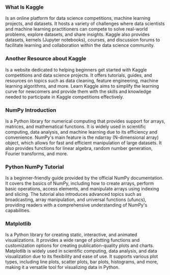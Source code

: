 
### What Is Kaggle
 Is an online platform for data science competitions, machine learning projects, and datasets. It hosts a variety of challenges where data scientists and machine learning practitioners can compete to solve real-world problems, explore datasets, and share insights. Kaggle also provides datasets, kernels (Jupyter notebooks), courses, and discussion forums to facilitate learning and collaboration within the data science community.

### Another Resource about Kaggle
 Is a website dedicated to helping beginners get started with Kaggle competitions and data science projects. It offers tutorials, guides, and resources on topics such as data cleaning, feature engineering, machine learning algorithms, and more. Learn Kaggle aims to simplify the learning curve for newcomers and provide them with the skills and knowledge needed to participate in Kaggle competitions effectively.

### NumPy Introduction
Is a Python library for numerical computing that provides support for arrays, matrices, and mathematical functions. It is widely used in scientific computing, data analysis, and machine learning due to its efficiency and convenience. NumPy's main feature is the ndarray (N-dimensional array) object, which allows for fast and efficient manipulation of large datasets. It also provides functions for linear algebra, random number generation, Fourier transforms, and more.

### Python NumPy Tutorial
 Is a beginner-friendly guide provided by the official NumPy documentation. It covers the basics of NumPy, including how to create arrays, perform basic operations, access elements, and manipulate arrays using indexing and slicing. The tutorial also introduces advanced topics such as broadcasting, array manipulation, and universal functions (ufuncs), providing readers with a comprehensive understanding of NumPy's capabilities.

### Matplotlib
 Is a Python library for creating static, interactive, and animated visualizations. It provides a wide range of plotting functions and customization options for creating publication-quality plots and charts. Matplotlib is widely used in scientific computing, data analysis, and data visualization due to its flexibility and ease of use. It supports various plot types, including line plots, scatter plots, bar plots, histograms, and more, making it a versatile tool for visualizing data in Python.
